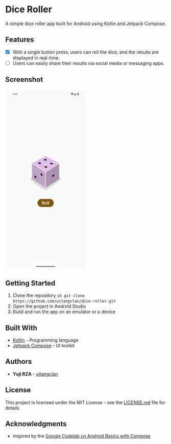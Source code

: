 # Dice Roller

A simple dice roller app built for Android using Kotlin and Jetpack Compose.

## Features

- [x] With a single button press, users can roll the dice, and the results are displayed in real-time.
- [ ] Users can easily share their results via social media or messaging apps.

## Screenshot

<img src="./screens/screenshot.png" width="50%" height="50%">

## Getting Started

1. Clone the repository ```sh git clone https://github.com/uitangclan/dice-roller.git```
2. Open the project in Android Studio
3. Build and run the app on an emulator or a device

## Built With

- [Kotlin](https://kotlinlang.org/) - Programming language
- [Jetpack Compose](https://developer.android.com/jetpack/compose) - UI toolkit

## Authors

- **Yuji RZA** - [uitangclan](https://github.com/uitangclan)

## License

This project is licensed under the MIT License - see the [LICENSE.md](LICENSE) file for details

## Acknowledgments

- Inspired by the [Google Codelab on Android Basics with Compose](https://developer.android.com/courses/android-basics-compose/course)
